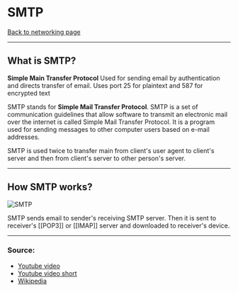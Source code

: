 # SMTP
[Back to networking page](./index.md)

---

## What is SMTP?
**Simple Main Transfer Protocol**
Used for sending email by authentication and directs transfer of email.
Uses port 25 for plaintext and 587 for encrypted text

SMTP stands for **Simple Mail Transfer Protocol**. SMTP is a set of communication guidelines that allow software to transmit an electronic mail over the internet is called Simple Mail Transfer Protocol. It is a program used for sending messages to other computer users based on e-mail addresses.

SMTP is used twice to transfer main from client's user agent to client's server and then from client's server to other person's server.

---

## How SMTP works?
![SMTP](https://serversmtp.com/wp-content/uploads/2018/02/what-is-an-smtp-server.png)

SMTP sends email to sender's receiving SMTP server.
Then it is sent to receiver's [[POP3]] or [[IMAP]] server and downloaded to receiver's device.

---

### Source:
- [Youtube video](https://youtu.be/PJo5yOtu7o8)
- [Youtube video short](https://youtu.be/AoqvWgazf50)
- [Wikipedia](https://en.wikipedia.org/wiki/Simple_Mail_Transfer_Protocol)